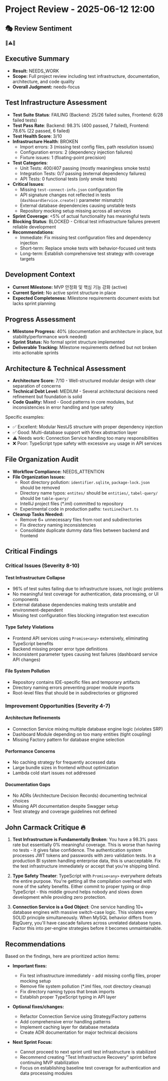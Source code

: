 # Project Review - 2025-06-12 12:00

## 🎭 Review Sentiment

🚨⚠️🔧

## Executive Summary

- **Result:** NEEDS_WORK
- **Scope:** Full project review including test infrastructure, documentation, architecture, and code quality
- **Overall Judgment:** needs-focus

## Test Infrastructure Assessment

- **Test Suite Status**: FAILING (Backend: 25/26 failed suites, Frontend: 6/28 failed tests)
- **Test Pass Rate**: Backend: 98.3% (400 passed, 7 failed), Frontend: 78.6% (22 passed, 6 failed)
- **Test Health Score**: 3/10
- **Infrastructure Health**: BROKEN
  - Import errors: 3 (missing test config files, path resolution issues)
  - Configuration errors: 2 (dependency injection failures)
  - Fixture issues: 1 (floating-point precision)
- **Test Categories**:
  - Unit Tests: 400/407 passing (mostly meaningless smoke tests)
  - Integration Tests: 0/7 passing (external dependency failures)
  - API Tests: 0 functional tests (only smoke tests)
- **Critical Issues**:
  - Missing `test-connect-info.json` configuration file
  - API signature changes not reflected in tests (`dashboardService.create()` parameter mismatch)
  - External database dependencies causing unstable tests
  - Repository mocking setup missing across all services
- **Sprint Coverage**: <5% of actual functionality has meaningful tests
- **Blocking Status**: BLOCKED - Critical test infrastructure failures prevent reliable development
- **Recommendations**:
  - Immediate: Fix missing test configuration files and dependency injection
  - Short-term: Replace smoke tests with behavior-focused unit tests
  - Long-term: Establish comprehensive test strategy with coverage targets

## Development Context

- **Current Milestone:** MVP 안정화 및 핵심 기능 강화 (active)
- **Current Sprint:** No active sprint structure in place
- **Expected Completeness:** Milestone requirements document exists but lacks sprint planning

## Progress Assessment

- **Milestone Progress:** 40% (documentation and architecture in place, but stability/performance work needed)
- **Sprint Status:** No formal sprint structure implemented
- **Deliverable Tracking:** Milestone requirements defined but not broken into actionable sprints

## Architecture & Technical Assessment

- **Architecture Score:** 7/10 - Well-structured modular design with clear separation of concerns
- **Technical Debt Level:** MEDIUM - Several architectural decisions need refinement but foundation is solid
- **Code Quality:** Mixed - Good patterns in core modules, but inconsistencies in error handling and type safety

Specific examples:
- ✅ Excellent: Modular NestJS structure with proper dependency injection
- ✅ Good: Multi-database support with Knex abstraction layer  
- ⚠️ Needs work: Connection Service handling too many responsibilities
- ❌ Poor: TypeScript type safety with excessive `any` usage in API services

## File Organization Audit

- **Workflow Compliance:** NEEDS_ATTENTION
- **File Organization Issues:** 
  - Root directory pollution: `identifier.sqlite`, `package-lock.json` should be removed
  - Directory name typos: `entites/` should be `entities/`, `tabel-query/` should be `table-query/`
  - IntelliJ project files (*.iml) committed to repository
  - Experimental code in production paths: `testLineChart.ts`
- **Cleanup Tasks Needed:** 
  - Remove 6+ unnecessary files from root and subdirectories
  - Fix directory naming inconsistencies
  - Consolidate duplicate dummy data files between backend and frontend

## Critical Findings

### Critical Issues (Severity 8-10)

#### Test Infrastructure Collapse
- 96% of test suites failing due to infrastructure issues, not logic problems
- No meaningful test coverage for authentication, data processing, or UI components
- External database dependencies making tests unstable and environment-dependent
- Missing test configuration files blocking integration test execution

#### Type Safety Violations
- Frontend API services using `Promise<any>` extensively, eliminating TypeScript benefits
- Backend missing proper error type definitions
- Inconsistent parameter types causing test failures (dashboard service API changes)

#### File System Pollution
- Repository contains IDE-specific files and temporary artifacts
- Directory naming errors preventing proper module imports
- Root-level files that should be in subdirectories or gitignored

### Improvement Opportunities (Severity 4-7)

#### Architecture Refinements
- Connection Service mixing multiple database engine logic (violates SRP)
- Dashboard Module depending on too many entities (tight coupling)
- Missing Factory pattern for database engine selection

#### Performance Concerns  
- No caching strategy for frequently accessed data
- Large bundle sizes in frontend without optimization
- Lambda cold start issues not addressed

#### Documentation Gaps
- No ADRs (Architecture Decision Records) documenting technical choices
- Missing API documentation despite Swagger setup
- Test strategy and coverage guidelines not defined

## John Carmack Critique 🔥

1. **Test Infrastructure is Fundamentally Broken**: You have a 98.3% pass rate but essentially 0% meaningful coverage. This is worse than having no tests - it gives false confidence. The authentication system processes JWT tokens and passwords with zero validation tests. In a production BI system handling enterprise data, this is unacceptable. Fix the test infrastructure immediately or accept that you're shipping blind.

2. **Type Safety Theater**: TypeScript with `Promise<any>` everywhere defeats the entire purpose. You're getting all the compilation overhead with none of the safety benefits. Either commit to proper typing or drop TypeScript - this middle ground helps nobody and slows down development while providing zero protection.

3. **Connection Service is a God Object**: One service handling 10+ database engines with massive switch-case logic. This violates every SOLID principle simultaneously. When MySQL behavior differs from BigQuery, you'll have cascade failures across unrelated database types. Factor this into per-engine strategies before it becomes unmaintainable.

## Recommendations

Based on the findings, here are prioritized action items:

- **Important fixes:** 
  - Fix test infrastructure immediately - add missing config files, proper mocking setup
  - Remove file system pollution (*.iml files, root directory cleanup)
  - Fix directory naming typos that break imports
  - Establish proper TypeScript typing in API layer
  
- **Optional fixes/changes:** 
  - Refactor Connection Service using Strategy/Factory patterns
  - Add comprehensive error handling patterns
  - Implement caching layer for database metadata
  - Create ADR documentation for major technical decisions

- **Next Sprint Focus:** 
  - Cannot proceed to next sprint until test infrastructure is stabilized
  - Recommend creating "Test Infrastructure Recovery" sprint before continuing MVP stabilization
  - Focus on establishing baseline test coverage for authentication and data processing modules